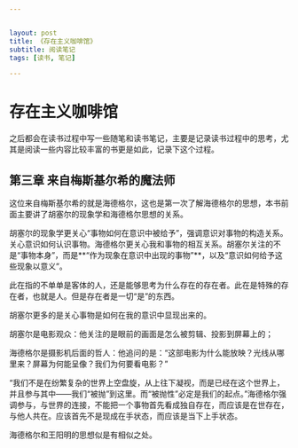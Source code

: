 ```yaml
---


layout: post
title: 《存在主义咖啡馆》
subtitle: 阅读笔记
tags: [读书, 笔记]

---
```


<head>
    <script src="https://cdn.mathjax.org/mathjax/latest/MathJax.js?config=TeX-AMS-MML_HTMLorMML" type="text/javascript"></script>
    <script type="text/x-mathjax-config">
        MathJax.Hub.Config({
            tex2jax: {
            skipTags: ['script', 'noscript', 'style', 'textarea', 'pre'],
            inlineMath: [['$','$']]
            }
        });
    </script>
</head>




# 存在主义咖啡馆


之后都会在读书过程中写一些随笔和读书笔记，主要是记录读书过程中的思考，尤其是阅读一些内容比较丰富的书更是如此，记录下这个过程。

## 第三章 来自梅斯基尔希的魔法师

这位来自梅斯基尔希的就是海德格尔，这也是第一次了解海德格尔的思想，本书前面主要讲了胡塞尔的现象学和海德格尔思想的关系。

胡塞尔的现象学更关心“事物如何在意识中被给予”，强调意识对事物的构造关系。关心意识如何认识事物。海德格尔更关心我和事物的相互关系。胡塞尔关注的不是“事物本身”，而是**“作为现象在意识中出现的事物”**，以及“意识如何给予这些现象以意义”。

此在指的不单单是客体的人，还是能够思考为什么存在的存在者。此在是特殊的存在者，也就是人。但是存在者是一切“是”的东西。

胡塞尔更多的是关心事物是如何在我的意识中显现出来的。

胡塞尔是电影观众：他关注的是眼前的画面是怎么被剪辑、投影到屏幕上的；

海德格尔是摄影机后面的哲人：他追问的是：“这部电影为什么能放映？光线从哪里来？屏幕为何能呈像？我们为何要看电影？”


“我们不是在纷繁复杂的世界上空盘旋，从上往下凝视，而是已经在这个世界上，并且参与其中——我们“被抛”到这里。而“被抛性”必定是我们的起点。”海德格尔强调参与，与世界的连接，不能把一个事物首先看成独自存在，而应该是在世存在，与他人共在。应该首先不是现成在手状态，而应该是当下上手状态。


海德格尔和王阳明的思想似是有相似之处。
